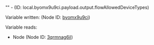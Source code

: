 "" - (ID: local.byomx9u9ci.payload.output.flowAllowedDeviceTypes)

Variable written:
 (Node ID: [byomx9u9ci](../nodes/byomx9u9ci.md))

Variable reads:
* Node (Node ID: [3qrmnag6il](../nodes/3qrmnag6il.md))
